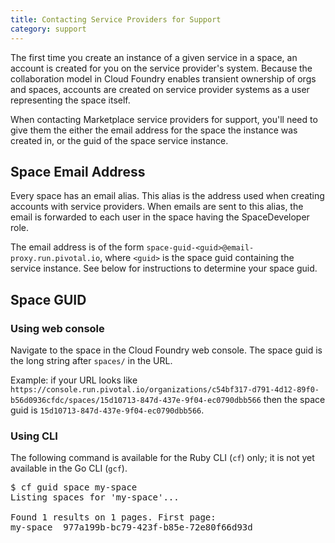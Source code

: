 ```yaml
---
title: Contacting Service Providers for Support
category: support
---
```


The first time you create an instance of a given service in a space, an account is created for you on the service provider's system. Because the collaboration model in Cloud Foundry enables transient ownership of orgs and spaces, accounts are created on service provider systems as a user representing the space itself. 

When contacting Marketplace service providers for support, you'll need to give them the either the email address for the space the instance was created in, or the guid of the space service instance. 

## Space Email Address

Every space has an email alias. This alias is the address used when creating accounts with service providers. When emails are sent to this alias, the email is forwarded to each user in the space having the SpaceDeveloper role.

The email address is of the form `space-guid-<guid>@email-proxy.run.pivotal.io`, where `<guid>` is the space guid containing the service instance. See below for instructions to determine your space guid. 

## Space GUID

### Using web console

Navigate to the space in the Cloud Foundry web console. The space guid is the long string after `spaces/` in the URL. 

Example: if your URL looks like `https://console.run.pivotal.io/organizations/c54bf317-d791-4d12-89f0-b56d0936cfdc/spaces/15d10713-847d-437e-9f04-ec0790dbb566` then the space guid is `15d10713-847d-437e-9f04-ec0790dbb566`.

### Using CLI

The following command is available for the Ruby CLI (`cf`) only; it is not yet available in the Go CLI (`gcf`).
<pre class="terminal">
$ cf guid space my-space
Listing spaces for 'my-space'...

Found 1 results on 1 pages. First page:
my-space  977a199b-bc79-423f-b85e-72e80f66d93d
</pre>
